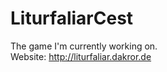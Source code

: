 LiturfaliarCest
===============

The game I'm currently working on.<br>
Website: http://liturfaliar.dakror.de

